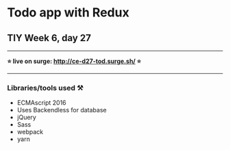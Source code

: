 



# Todo app with Redux

## TIY Week 6, day 27

---

**⭐️ live on surge: http://ce-d27-tod.surge.sh/ ⭐️**

----

### Libraries/tools used ⚒

- ECMAscript 2016
- Uses Backendless for database
- jQuery
- Sass
- webpack
- yarn
